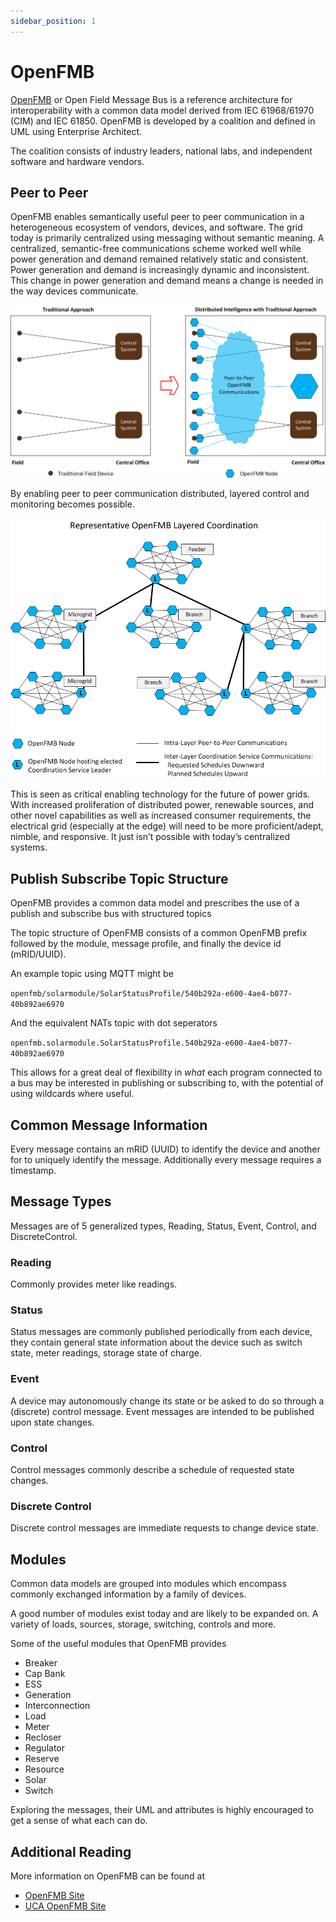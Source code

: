 ```yaml
---
sidebar_position: 1
---
```


# OpenFMB 

[OpenFMB](https://openfmb.io) or Open Field Message Bus is a reference architecture for interoperability with a common data model derived from IEC 61968/61970 (CIM) and IEC 61850. OpenFMB is developed by a coalition and defined in UML using Enterprise Architect.

The coalition consists of industry leaders, national labs, and independent software and hardware vendors.


## Peer to Peer

OpenFMB enables semantically useful peer to peer communication in a heterogeneous ecosystem of vendors, devices, and software. The grid today is primarily centralized using messaging without semantic meaning. A centralized, semantic-free communications scheme worked well while power generation and demand remained relatively static and consistent. Power generation and demand is increasingly dynamic and inconsistent. This change in power generation and demand means a change is needed in the way devices communicate.

![](/img/MoreDataInTheGridThanWeWant-20180414a.png)

By enabling peer to peer communication distributed, layered control and monitoring becomes possible.

![](/img/LayeredCoordination-20180918a.png)

This is seen as critical enabling technology for the future of power grids. With increased proliferation of distributed power, renewable sources, and other novel capabilities as well as increased consumer requirements, the electrical grid (especially at the edge) will need to be more proficient/adept, nimble, and responsive. It just isn’t possible with today’s centralized systems.

## Publish Subscribe Topic Structure

OpenFMB provides a common data model and prescribes the use of a publish
and subscribe bus with structured topics

The topic structure of OpenFMB consists of a common OpenFMB prefix followed
by the module, message profile, and finally the device id (mRID/UUID).

An example topic using MQTT might be

```openfmb/solarmodule/SolarStatusProfile/540b292a-e600-4ae4-b077-40b892ae6970```

And the equivalent NATs topic with dot seperators

```openfmb.solarmodule.SolarStatusProfile.540b292a-e600-4ae4-b077-40b892ae6970```

This allows for a great deal of flexibility in *what* each program connected to a
bus may be interested in publishing or subscribing to, with the potential of
using wildcards where useful.

## Common Message Information

Every message contains an mRID (UUID) to identify the device and another for to 
uniquely identify the message. Additionally every message requires a timestamp.

## Message Types

Messages are of 5 generalized types, Reading, Status, Event, Control, and DiscreteControl.

### Reading

Commonly provides meter like readings.

### Status

Status messages are commonly published periodically from each device, they contain
general state information about the device such as switch state, meter readings,
storage state of charge.

### Event

A device may autonomously change its state or be asked to do so through a (discrete) control
message. Event messages are intended to be published upon state changes.

### Control

Control messages commonly describe a schedule of requested state changes.

### Discrete Control

Discrete control messages are immediate requests to change device state.

## Modules

Common data models are grouped into modules which encompass commonly exchanged
information by a family of devices.

A good number of modules exist today and are likely to be expanded on. A variety of loads, sources,
storage, switching, controls and more.

Some of the useful modules that OpenFMB provides

* Breaker
* Cap Bank
* ESS
* Generation 
* Interconnection
* Load
* Meter
* Recloser
* Regulator
* Reserve
* Resource
* Solar
* Switch

Exploring the messages, their UML and attributes is highly encouraged to get a
sense of what each can do.

## Additional Reading

More information on OpenFMB can be found at

* [OpenFMB Site](https://openfmb.io)
* [UCA OpenFMB Site](https://openfmb.ucaiug.org/)
